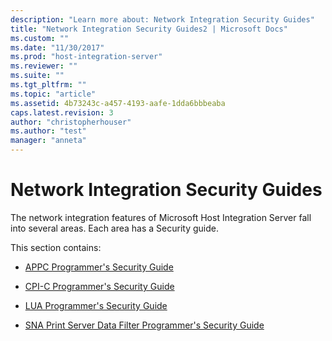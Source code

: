 ```yaml
---
description: "Learn more about: Network Integration Security Guides"
title: "Network Integration Security Guides2 | Microsoft Docs"
ms.custom: ""
ms.date: "11/30/2017"
ms.prod: "host-integration-server"
ms.reviewer: ""
ms.suite: ""
ms.tgt_pltfrm: ""
ms.topic: "article"
ms.assetid: 4b73243c-a457-4193-aafe-1dda6bbbeaba
caps.latest.revision: 3
author: "christopherhouser"
ms.author: "test"
manager: "anneta"
---
```

# Network Integration Security Guides
The network integration features of Microsoft Host Integration Server fall into several areas. Each area has a Security guide.  
  
 This section contains:  
  
-   [APPC Programmer's Security Guide](../core/appc-programmer-s-security-guide2.md)  
  
-   [CPI-C Programmer's Security Guide](../core/cpi-c-programmer-s-security-guide2.md)  
  
-   [LUA Programmer's Security Guide](../core/lua-programmer-s-security-guide2.md)  
  
-   [SNA Print Server Data Filter Programmer's Security Guide](../core/sna-print-server-data-filter-programmer-s-security-guide1.md)
